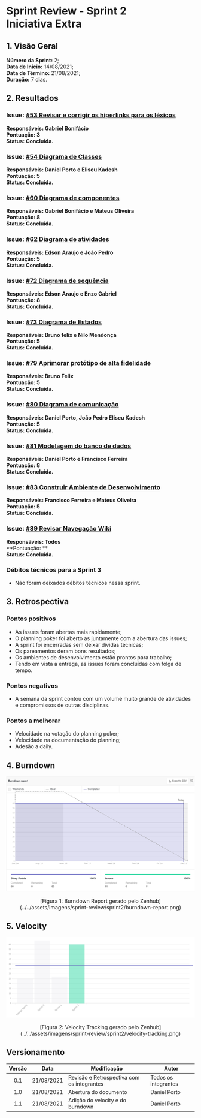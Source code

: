 # Sprint Review - Sprint 2 <br> <span class="rotulo-extra">Iniciativa Extra</span>
 
## 1. Visão Geral
**Número da Sprint:** 2;<br>
**Data de Início:** 14/08/2021;<br>
**Data de Término:** 21/08/2021;<br>
**Duração:** 7 dias.<br>
 
## 2. Resultados

### **Issue:** [#53 Revisar e corrigir os hiperlinks para os léxicos](https://github.com/UnBArqDsw2021-1/2021.1_G6_Curumim/issues/53)<br>
**Responsáveis: Gabriel Bonifácio**<br>
 **Pontuação: 3**<br>
 **Status: Concluída.**<br>

### **Issue:** [#54 Diagrama de Classes](https://github.com/UnBArqDsw2021-1/2021.1_G6_Curumim/issues/54)<br>
**Responsáveis: Daniel Porto e Eliseu Kadesh**<br>
 **Pontuação: 5**<br>
 **Status: Concluída.**<br>

### **Issue:** [#60 Diagrama de componentes](https://github.com/UnBArqDsw2021-1/2021.1_G6_Curumim/issues/60)<br>
**Responsáveis: Gabriel Bonifácio e Mateus Oliveira**<br>
 **Pontuação: 8**<br>
 **Status: Concluída.**<br>

### **Issue:** [#62 Diagrama de atividades](https://github.com/UnBArqDsw2021-1/2021.1_G6_Curumim/issues/62)<br>
**Responsáveis: Edson Araujo e João Pedro**<br>
 **Pontuação: 5**<br>
 **Status: Concluída.**<br>

### **Issue:** [#72 Diagrama de sequência](https://github.com/UnBArqDsw2021-1/2021.1_G6_Curumim/issues/72)<br>
**Responsáveis: Edson Araujo e Enzo Gabriel**<br>
 **Pontuação: 8**<br>
 **Status: Concluída.**<br>

### **Issue:** [#73 Diagrama de Estados](https://github.com/UnBArqDsw2021-1/2021.1_G6_Curumim/issues/73)<br>
**Responsáveis: Bruno felix e Nilo Mendonça**<br>
 **Pontuação: 5**<br>
 **Status: Concluída.**<br>

### **Issue:** [#79 Aprimorar protótipo de alta fidelidade](https://github.com/UnBArqDsw2021-1/2021.1_G6_Curumim/issues/79)<br>
**Responsáveis: Bruno Felix**<br>
 **Pontuação: 5**<br>
 **Status: Concluída.**<br>

### **Issue:** [#80 Diagrama de comunicação](https://github.com/UnBArqDsw2021-1/2021.1_G6_Curumim/issues/80)<br>
**Responsáveis: Daniel Porto, João Pedro Eliseu Kadesh**<br>
 **Pontuação: 5**<br>
 **Status: Concluída.**<br>

### **Issue:** [#81 Modelagem do banco de dados](https://github.com/UnBArqDsw2021-1/2021.1_G6_Curumim/issues/81)<br>
**Responsáveis: Daniel Porto e Francisco Ferreira**<br>
 **Pontuação: 8**<br>
 **Status: Concluída.**<br>

### **Issue:** [#83 Construir Ambiente de Desenvolvimento](https://github.com/UnBArqDsw2021-1/2021.1_G6_Curumim/issues/83)<br>
**Responsáveis: Francisco Ferreira e Mateus Oliveira**<br>
 **Pontuação: 5**<br>
 **Status: Concluída.**<br>

### **Issue:** [#89 Revisar Navegação Wiki](https://github.com/UnBArqDsw2021-1/2021.1_G6_Curumim/issues/89)<br>
**Responsáveis: Todos**<br>
 **Pontuação: **<br>
 **Status: Concluída.**<br>

### **Débitos técnicos para a Sprint 3**
- Não foram deixados débitos técnicos nessa sprint.

## 3. Retrospectiva

### **Pontos positivos**
- As issues foram abertas mais rapidamente;
- O planning poker foi aberto as juntamente com a abertura das issues;
- A sprint foi encerradas sem deixar dívidas técnicas;
- Os pareamentos deram bons resultados;
- Os ambientes de desenvolvimento estão prontos para trabalho;
- Tendo em vista a entrega, as issues foram concluídas com folga de tempo.

### **Pontos negativos**
- A semana da sprint contou com um volume muito grande de atividades e compromissos de outras disciplinas.
  
### **Pontos a melhorar**
- Velocidade na votação do planning poker;
- Velocidade na documentação do planning;
- Adesão a daily.
 
## 4. Burndown
![Burndown Report](../../assets/imagens/sprint-review/sprint2/burndown-report.png)
<center>[Figura 1: Burndown Report gerado pelo Zenhub](../../assets/imagens/sprint-review/sprint2/burndown-report.png)</center>

## 5. Velocity
![Velocity Tracking](../../assets/imagens/sprint-review/sprint2/velocity-tracking.png)
<center>[Figura 2: Velocity Tracking gerado pelo Zenhub](../../assets/imagens/sprint-review/sprint2/velocity-tracking.png)</center>

## Versionamento
| Versão | Data       | Modificação                                | Autor                |
| :----: | ---------- | ------------------------------------------ | -------------------- |
|  0.1   | 21/08/2021 | Revisão e Retrospectiva com os integrantes | Todos os integrantes |
|  1.0   | 21/08/2021 | Abertura do documento                      | Daniel Porto         |
|  1.1   | 21/08/2021 | Adição do velocity e do burndown           | Daniel Porto         |